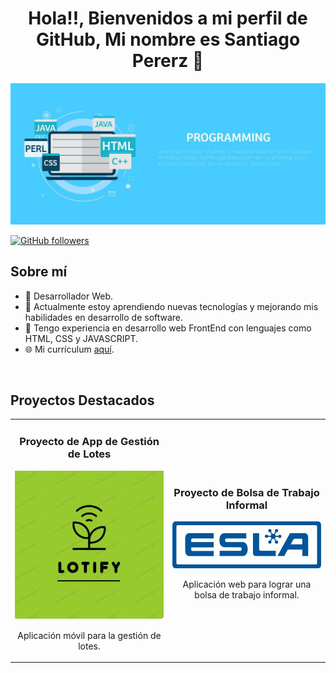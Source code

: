 <div align="center">
<h1 align="center">Hola!!,  Bienvenidos a mi perfil de GitHub, Mi nombre es Santiago Pererz 👋</h1>
</div>

<img src="./programming-code-on-laptop-banner-vector-flat-illustration.jpg" alt="Banner">

[![GitHub followers](https://img.shields.io/github/followers/Lucas-almada015?style=social)](https://github.com/Lucas-almada015)

## Sobre mí

- 📱 Desarrollador Web.
- 🌱 Actualmente estoy aprendiendo nuevas tecnologías y mejorando mis habilidades en desarrollo de software.
- 💼 Tengo experiencia en desarrollo web FrontEnd con lenguajes como HTML, CSS y JAVASCRIPT.
- 🌐 Mi currículum [aquí](https://drive.google.com/file/d/11p2pGKTjphtzO26lYhp0pmE33vN5tLq0/view?usp=sharing).

<br>

## Proyectos Destacados
<table>
<tr>
<td width="50%">
<h3 align="center">Proyecto de App de Gestión de Lotes</h3>
<div align="center">
<a href="https://github.com/Lucas-almada015/LOTIFY.llfsa" target="_blank"><img src="ejemplo1.jpg" width="400" alt="App de Gestión de Lotes"></a>
<p>Aplicación móvil para la gestión de lotes.</p>
</div>
</td>
<td width="50%">
<h3 align="center">Proyecto de Bolsa de Trabajo Informal</h3>
<div align="center">                                       
<a href="https://github.com/Lucas-almada015/ESLA" target="_blank"><img src="ejemplo2.jpg" width="400" alt="App de Bolsa de Trabajo Informal "></a>
<br>
<p>Aplicación web para lograr una bolsa de trabajo informal.</p>
</div>                                                             
</td>
</tr>
</table>
<br>

